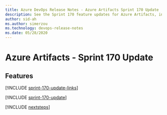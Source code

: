 ```yaml
---
title: Azure DevOps Release Notes - Azure Artifacts Sprint 170 Update
description: See the Sprint 170 feature updates for Azure Artifacts, including next steps.
author: sid-ah
ms.author: simerzou
ms.technology: devops-release-notes
ms.date: 05/28/2020
---
```


# Azure Artifacts - Sprint 170 Update

## Features

[!INCLUDE [sprint-170-update-links](../includes/artifacts/sprint-170-update-links.md)]

[!INCLUDE [sprint-170-update](../includes/artifacts/sprint-170-update.md)]

[!INCLUDE [nextsteps](../includes/nextsteps.md)]